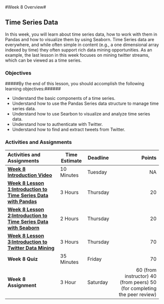 #Week 8 Overview#
## Time Series Data ##

In this week, you will learn about time series data, how to work with them in Pandas and how to visualize them by using Seaborn. Time Series data are everywhere, and while often simple in content (e.g., a one dimensional array indexed by time) they often support rich data mining opportunities. As an example, the last lesson in this week focuses on mining twitter streams, which can be viewed as a time series.

### Objectives ###

#####By the end of this lesson, you should accomplish the following learning objectives:######

- Understand the basic components of a time series.
- Understand how to use the Pandas Series data structure to manage time series data.
- Understand how to use Searbon to visualize and analyze time series data.
- Understand how to authenticate with Twitter.
- Understand how to find and extract tweets  from Twitter.


### Activities and Assignments ###

|Activities and Assignments | Time Estimate | Deadline | Points|
|:------| -----|-------|----------:|
|**[Week 8 Introduction Video](https://mediaspace.illinois.edu/media/Week+Eight/1_hib4j232)**|10 Minutes|Tuesday|NA|
|**[Week 8 Lesson 1:Introduction to Time Series Data with Pandas](https://github.com/UI-DataScience/info490-sp15/blob/master/Week8/lesson1.md)**| 3 Hours |Thursday| 20|
|**[Week 8 Lesson 2:Introduction to Time Series Data with Seaborn](https://github.com/UI-DataScience/info490-sp15/blob/master/Week8/lesson2.md)**| 2 Hours | Thursday | 20 |
|**[Week 8 Lesson 3:Introduction to Twitter Data Mining](https://github.com/UI-DataScience/info490-sp15/blob/master/Week8/lesson3.md)**| 3 Hours | Thursday| 70 |
|**Week 8 Quiz**| 35 Minutes | Friday | 70|
|**Week 8 Assignment**| 3 Hour | Saturday | 60 (from instructor) 40 (from peers) 50 (for completing the peer review) | 

